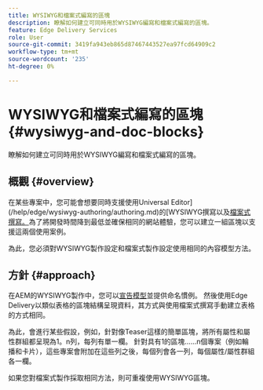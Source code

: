 ```yaml
---
title: WYSIWYG和檔案式編寫的區塊
description: 瞭解如何建立可同時用於WYSIWYG編寫和檔案式編寫的區塊。
feature: Edge Delivery Services
role: User
source-git-commit: 3419fa943eb865d87467443527ea97fcd64909c2
workflow-type: tm+mt
source-wordcount: '235'
ht-degree: 0%

---
```



# WYSIWYG和檔案式編寫的區塊 {#wysiwyg-and-doc-blocks}

瞭解如何建立可同時用於WYSIWYG編寫和檔案式編寫的區塊。

## 概觀 {#overview}

在某些專案中，您可能會想要同時支援使用Universal Editor](/help/edge/wysiwyg-authoring/authoring.md)的[WYSIWYG撰寫以及[檔案式撰寫。](/help/edge/docs/authoring.md)為了將開發時間降到最低並確保相同的網站體驗，您可以建立一組區塊以支援這兩個使用案例。

為此，您必須對WYSIWYG製作設定和檔案式製作設定使用相同的內容模型方法。

## 方針 {#approach}

在AEM的WYSIWYG製作中，您可以[宣告模型](/help/edge/wysiwyg-authoring/content-modeling.md)並提供命名慣例。 然後使用Edge Delivery以類似表格的區塊結構呈現資料，其方式與使用檔案式撰寫手動建立表格的方式相同。

為此，會進行某些假設，例如，針對像Teaser這樣的簡單區塊，將所有屬性和屬性群組都呈現為1。n列，每列有單一欄。 針對具有1的區塊……n個專案（例如輪播和卡片），這些專案會附加在這些列之後，每個列會各一列，每個屬性/屬性群組各一欄。

如果您對檔案式製作採取相同方法，則可重複使用WYSIWYG區塊。
